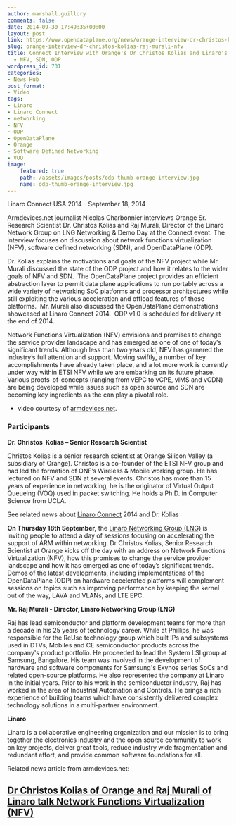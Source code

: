```yaml
---
author: marshall.guillory
comments: false
date: 2014-09-30 17:49:35+00:00
layout: post
link: https://www.opendataplane.org/news/orange-interview-dr-christos-kolias-raj-murali-nfv/
slug: orange-interview-dr-christos-kolias-raj-murali-nfv
title: Connect Interview with Orange's Dr Christos Kolias and Linaro's Raj Murali
  - NFV, SDN, ODP
wordpress_id: 731
categories:
- News Hub
post_format:
- Video
tags:
- Linaro
- Linaro Connect
- networking
- NFV
- ODP
- OpenDataPlane
- Orange
- Software Defined Networking
- VOQ
image:
    featured: true
    path: /assets/images/posts/odp-thumb-orange-interview.jpg
    name: odp-thumb-orange-interview.jpg
---
```


Linaro Connect USA 2014 - September 18, 2014

Armdevices.net journalist Nicolas Charbonnier interviews Orange Sr. Research Scientist Dr. Christos Kolias and Raj Murali, Director of the Linaro Network Group on LNG Networking & Demo Day at the Connect event. The interview focuses on discussion about network functions virtualization (NFV), software defined networking (SDN), and OpenDataPlane (ODP).

Dr. Kolias explains the motivations and goals of the NFV project while Mr. Murali discussed the state of the ODP project and how it relates to the wider goals of NFV and SDN.  The OpenDataPlane project provides an efficient abstraction layer to permit data plane applications to run portably across a wide variety of networking SoC platforms and processor architectures while still exploiting the various acceleration and offload features of those platforms.  Mr. Murali also discussed the OpenDataPlane demonstrations showcased at Linaro Connect 2014.  ODP v1.0 is scheduled for delivery at the end of 2014.

Network Functions Virtualization (NFV) envisions and promises to change the service provider landscape and has emerged as one of one of today’s significant trends. Although less than two years old, NFV has garnered the industry’s full attention and support. Moving swiftly, a number of key accomplishments have already taken place, and a lot more work is currently under way within ETSI NFV while we are embarking on its future phase. Various proofs-of-concepts (ranging from vEPC to vCPE, vIMS and vCDN) are being developed while issues such as open source and SDN are becoming key ingredients as the can play a pivotal role.

* video courtesy of [armdevices.net](http://armdevices.net/2014/09/30/dr-christos-kolias-of-orange-and-raj-murali-of-linaro-talk-network-functions-virtualization-nfv/).


### Participants


**Dr. Christos  Kolias – Senior Research Scientist**


Christos Kolias is a senior research scientist at Orange Silicon Valley (a subsidiary of Orange). Christos is a co-founder of the ETSI NFV group and had led the formation of ONF’s Wireless & Mobile working group. He has lectured on NFV and SDN at several events. Christos has more than 15 years of experience in networking, he is the originator of Virtual Output Queueing (VOQ) used in packet switching. He holds a Ph.D. in Computer Science from UCLA.




See related news about [Linaro Connect](https://connect.linaro.org/lcu14/) 2014 and Dr. Kolias




**On Thursday 18th September,** the [Linaro Networking Group (LNG)](https://wiki.linaro.org/LNG) is inviting people to attend a day of sessions focusing on accelerating the support of ARM within networking. Dr Christos Kolias, Senior Research Scientist at Orange kicks off the day with an address on Network Functions Virtualization (NFV), how this promises to change the service provider landscape and how it has emerged as one of today’s significant trends. Demos of the latest developments, including implementations of the OpenDataPlane (ODP) on hardware accelerated platforms will complement sessions on topics such as improving performance by keeping the kernel out of the way, LAVA and VLANs, and LTE EPC.


**Mr. Raj Murali - Director, Linaro Networking Group (LNG)**


Raj has lead semiconductor and platform development teams for more than a decade in his 25 years of technology career. While at Phillips, he was responsible for the ReUse technology group which built IPs and subsystems used in DTVs, Mobiles and CE semiconductor products across the company's product portfolio. He proceeded to lead the System LSI group at Samsung, Bangalore. His team was involved in the development of hardware and software components for Samsung's Exynos series SoCs and related open-source platforms. He also represented the company at Linaro in the initial years. Prior to his work in the semiconductor industry, Raj has worked in the area of Industrial Automation and Controls. He brings a rich experience of building teams which have consistently delivered complex technology solutions in a multi-partner environment.




**Linaro**




Linaro is a collaborative engineering organization and our mission is to bring together the electronics industry and the open source community to work on key projects, deliver great tools, reduce industry wide fragmentation and redundant effort, and provide common software foundations for all.




Related news article from armdevices.net:





## [Dr Christos Kolias of Orange and Raj Murali of Linaro talk Network Functions Virtualization (NFV)](http://armdevices.net/2014/09/30/dr-christos-kolias-of-orange-and-raj-murali-of-linaro-talk-network-functions-virtualization-nfv/)
